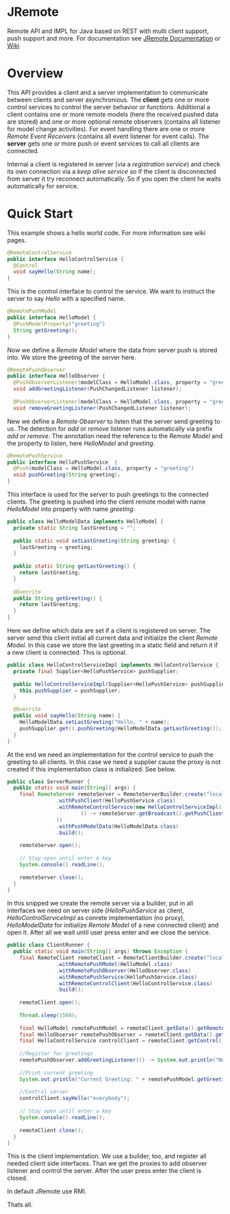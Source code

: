 # JRemote
Remote API and IMPL for Java based on REST with multi client support, push support and more. For documentation see [JRemote Documentation](https://github.com/KleinerHacker/jremote/releases/download/0.1.0/jremote.chm) or [Wiki](https://github.com/KleinerHacker/jremote/wiki)

# Overview
This API provides a client and a server implementation to communicate between clients and server asynchronious. 
The __client__ gets one or more control services to control the server behavior or functions. Additional a client contains one or more 
remote models (here the received pushed data are stored) and one or more optional remote observers (contains all listener for model
change activities). For event handling there are one or more _Remote Event Receivers_ (contains all event listener for event calls). 
The __server__ gets one or more push or event services to call all clients are connected. 

Internal a client is registered in server (via a _registration service_) and check its own connection via a _keep alive service_ so 
if the client is disconnected from server it try reconnect automatically. So if you open the client he waits automatically for service.

# Quick Start
This example shows a hello world code. For more information see wiki pages.

```Java
@RemoteControlService
public interface HelloControlService {
  @Control
  void sayHello(String name);
}
```
This is the control interface to control the service. We want to instruct the server to say _Hello_ with a specified name.

```Java
@RemotePushModel
public interface HelloModel {
  @PushModelProperty("greeting")
  String getGreeting();
}
```
Now we define a _Remote Model_ where the data from server push is stored into. We store the greeting of the server here.

```Java
@RemotePushObserver
public interface HelloObserver {
  @PushObserverListener(modelClass = HelloModel.class, property = "greeting")
  void addGreetingListener(PushChangedListener listener);
  
  @PushObserverListener(modelClass = HelloModel.class, property = "greeting")
  void removeGreetingListener(PushChangedListener listener);
```
New we define a _Remote Observer_ to listen that the server send greeting to us. The detection for _add_ or _remove_ listener runs
automatically via prefix _add_ or _remove_. The annotation need the reference to the _Remote Model_ and the property to listen, here
_HelloModel_ and _greeting_.

```Java
@RemotePushService
public interface HelloPushService  {
  @Push(modelClass = HelloModel.class, property = "greeting")
  void pushGreeting(String greeting);
}
```
This interface is used for the server to push greetings to the connected clients. The greeting is pushed into the client remote model
with name _HelloModel_ into property with name _greeting_.

```Java
public class HelloModelData implements HelloModel {
  private static String lastGreeting = "";
  
  public static void setLastGreeting(String greeting) {
    lastGreeting = greeting;
  }
  
  public static String getLastGreeting() {
    return lastGreeting;
  }
  
  @Overrite 
  public String getGreeting() {
    return lastGreeting;
  }
}
```
Here we define which data are set if a client is registered on server. The server send this client initial all current data and initialize the client _Remote Model_. In this case we store the last greeting in a static field and return it if a new client is connected. This is optional.

```Java
public class HelloControlServiceImpl implements HelloControlService {
  private final Supplier<HelloPushService> pushSupplier;
  
  public HelloControlServiceImpl(Supplier<HelloPushService> pushSupplier) {
    this.pushSupplier = pushSupplier;
  }

  @Overrite
  public void sayHello(String name) {
    HelloModelData.setLastGreeting("Hello, " + name);
    pushSupplier.get().pushGreeting(HelloModelData.getLastGreeting());
  }
}
```
At the end we need an implementation for the control service to push the greeting to all clients. In this case we need a supplier cause the proxy is not created if this implementation class is initialized. See below.

```Java
public class ServerRunner {
  public static void main(String[] args) {
    final RemoteServer remoteServer = RemoteServerBuilder.create("localhost", 9998)
                .withPushClient(HelloPushService.class)
                .withRemoteControlService(new HelloControlServiceImpl(
                        () -> remoteServer.getBroadcast().getPushClient(HelloPushService.class)
                ))
                .withPushModelData(HelloModelData.class)
                .build();
    
    remoteServer.open();
    
    // Stay open until enter a key
    System.console().readLine();
    
    remoteServer.close();
  }
}
```
In this snipped we create the remote server via a builder, put in all interfaces we need on server side (_HelloPushService_ as client, _HelloControlServiceImpl_ as conrete implementation (no proxy), _HelloModelData_ for initialize _Remote Model_ of a new connected client) and open it. After all we wait until user press enter and we close the service.

```Java
public class ClientRunner {
  public static void main(String[] args) throws Exception {
    final RemoteClient remoteClient = RemoteClientBuilder.create("localhost", 9998, 9999)
                .withRemotePushModel(HelloModel.class)
                .withRemotePushObserver(HelloObserver.class)
                .withRemotePushService(HelloPushService.class)
                .withRemoteControlClient(HelloControlService.class)
                .build();
                
    remoteClient.open();
    
    Thread.sleep(1500);
    
    final HelloModel remotePushModel = remoteClient.getData().getRemotePushModel(HelloModel.class);
    final HelloObserver remotePushObserver = remoteClient.getData().getRemotePushObserver(HelloObserver.class);
    final HelloControlService controlClient = remoteClient.getControl().getControlClient(HelloControlService.class);
    
    //Register for greetings
    remotePushObserver.addGreetingListener(() -> System.out.println("New Greeting: " + remotePushModel.getGreeting()));
    
    //Print current greeting
    System.out.println("Current Greeting: " + remotePushModel.getGreeting());
    
    //Control server
    controlClient.sayHello("everybody");
    
    // Stay open until enter a key
    System.console().readLine();
    
    remoteClient.close();
  }
}
```
This is the client implementation. We use a builder, too, and register all needed client side interfaces. Than we get the proxies to add observer listener and control the server. After the user press enter the client is closed.

In default JRemote use RMI.

Thats all.
